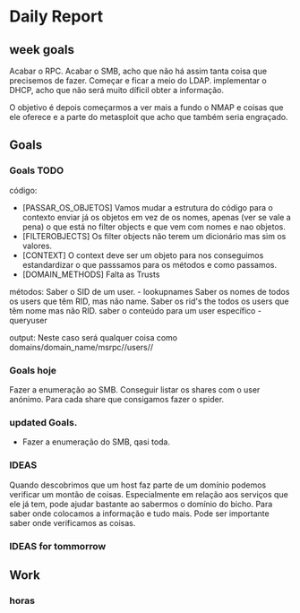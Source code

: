 # Daily Report

## week goals
Acabar o RPC.
Acabar o SMB, acho que não há assim tanta coisa que precisemos de fazer.
Começar e ficar a meio do LDAP.
implementar o DHCP, acho que não será muito díficil obter a informação.

O objetivo é depois começarmos a ver mais a fundo o NMAP e coisas que ele oferece 
e a parte do metasploit que acho que também seria engraçado.


## Goals 

### Goals TODO
código:
+ [PASSAR_OS_OBJETOS] Vamos mudar a estrutura do código para o contexto enviar já os objetos em vez de os nomes, apenas (ver se vale a pena) o que está no filter objects e que vem com nomes e nao objetos.
+ [FILTEROBJECTS] Os filter objects não terem um dicionário mas sim os valores. 
+ [CONTEXT] O context deve ser um objeto para nos conseguimos estandardizar o que passsamos para os métodos e como passamos.
+ [DOMAIN_METHODS] Falta as Trusts

métodos:
Saber o SID de um user. - lookupnames
Saber os nomes de todos os users que têm RID, mas não name.
Saber os rid's the todos os users que têm nome mas não RID. 
saber o conteúdo para um user específico - queryuser 

output:
Neste caso será qualquer coisa como domains/domain_name/msrpc/<msrpc-server-ip>/users/<user>/


### Goals hoje
Fazer a enumeração ao SMB. 
Conseguir listar os shares com o user anónimo. 
Para cada share que consigamos fazer o spider. 




### updated Goals.
+ Fazer a enumeração do SMB, qasi toda. 



### IDEAS
Quando descobrimos que um host faz parte de um domínio podemos verificar um montão de coisas. 
Especialmente em relação aos serviços que ele já tem, pode ajudar bastante ao sabermos o domínio do bicho.
Para saber onde colocamos a informação e tudo mais. 
Pode ser importante saber onde verificamos as coisas. 

### IDEAS for tommorrow

## Work


### horas
